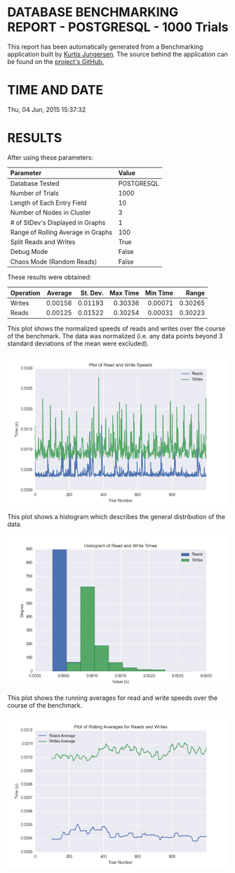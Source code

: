 DATABASE BENCHMARKING REPORT - POSTGRESQL - 1000 Trials
=========================================

This report has been automatically generated from a Benchmarking application
built by [Kurtis Jungersen](http://kmjungersen.com).  The source behind the application can be found on the [project's GitHub.](https://github.com/kmjungersen/DB-Benchmarking)

TIME AND DATE
=============

Thu, 04 Jun, 2015 15:37:32


RESULTS
=======

After using these parameters:

| Parameter                          | Value      |
|:-----------------------------------|:-----------|
| Database Tested                    | POSTGRESQL |
| Number of Trials                   | 1000       |
| Length of Each Entry Field         | 10         |
| Number of Nodes in Cluster         | 3          |
| # of StDev's Displayed in Graphs   | 1          |
| Range of Rolling Average in Graphs | 100        |
| Split Reads and Writes             | True       |
| Debug Mode                         | False      |
| Chaos Mode (Random Reads)          | False      |

These results were obtained:

| Operation   |   Average |   St. Dev. |   Max Time |   Min Time |   Range |
|:------------|----------:|-----------:|-----------:|-----------:|--------:|
| Writes      |   0.00156 |    0.01193 |    0.30336 |    0.00071 | 0.30265 |
| Reads       |   0.00125 |    0.01522 |    0.30254 |    0.00031 | 0.30223 |

This plot shows the normalized speeds of reads and writes over the course of the benchmark.  The data was normalized (i.e. any data points beyond 3 standard deviations of the mean were excluded).

![Alt text](images/POSTGRESQL-Jun04-2015-15:37:32-rw.png "rw")

This plot shows a histogram which describes the general distribution of the data.

![Alt text](images/POSTGRESQL-Jun04-2015-15:37:32-stats.png "stats")

This plot shows the running averages for read and write speeds over the course of the benchmark.

![Alt text](images/POSTGRESQL-Jun04-2015-15:37:32-running_averages.png "running_averages")